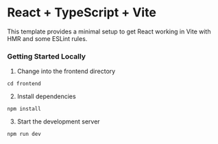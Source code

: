 # React + TypeScript + Vite

This template provides a minimal setup to get React working in Vite with HMR and some ESLint rules.

### Getting Started Locally

1. Change into the frontend directory

```
cd frontend
```

2. Install dependencies

```
npm install
```

3. Start the development server

```
npm run dev
```
